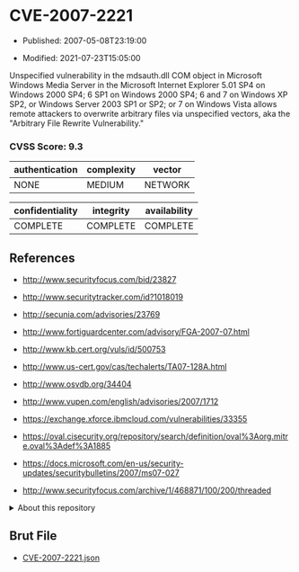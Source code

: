 # CVE-2007-2221

- Published: 2007-05-08T23:19:00

- Modified: 2021-07-23T15:05:00

Unspecified vulnerability in the mdsauth.dll COM object in Microsoft Windows Media Server in the Microsoft Internet Explorer 5.01 SP4 on Windows 2000 SP4; 6 SP1 on Windows 2000 SP4; 6 and 7 on Windows XP SP2, or Windows Server 2003 SP1 or SP2; or 7 on Windows Vista allows remote attackers to overwrite arbitrary files via unspecified vectors, aka the "Arbitrary File Rewrite Vulnerability."

### CVSS Score: **9.3**

| authentication | complexity | vector |
| --- | --- | --- |
| NONE | MEDIUM | NETWORK |

| confidentiality | integrity | availability |
| --- | --- | --- |
| COMPLETE | COMPLETE | COMPLETE |

## References

* http://www.securityfocus.com/bid/23827

* http://www.securitytracker.com/id?1018019

* http://secunia.com/advisories/23769

* http://www.fortiguardcenter.com/advisory/FGA-2007-07.html

* http://www.kb.cert.org/vuls/id/500753

* http://www.us-cert.gov/cas/techalerts/TA07-128A.html

* http://www.osvdb.org/34404

* http://www.vupen.com/english/advisories/2007/1712

* https://exchange.xforce.ibmcloud.com/vulnerabilities/33355

* https://oval.cisecurity.org/repository/search/definition/oval%3Aorg.mitre.oval%3Adef%3A1885

* https://docs.microsoft.com/en-us/security-updates/securitybulletins/2007/ms07-027

* http://www.securityfocus.com/archive/1/468871/100/200/threaded

<details>
<summary>About this repository</summary> 

  This repository is part of the project [Live Hack CVE](https://github.com/Live-Hack-CVE). Main website can be found [www.live-hack.org](https://www.live-hack.org) 
  
  Made by [Sn0wAlice](https://github.com/Sn0wAlice) for the people that care about security and need to have a feed of the latest CVEs. Hope you enjoy it, don't forget to star the repo and follow me on [Twitter](https://twitter.com/Sn0wAlice) and [Github](https://github.com/Sn0wAlice). And that is my [personnal website](https://www.alice-snow.me/)

  - [Home Page](https://github.com/Live-Hack-CVE)
  - [Framework](https://github.com/Live-Hack-CVE/cve-framework)
  - [CVE database](https://github.com/Live-Hack-CVE/full_database)
  - [Changelog](https://github.com/Live-Hack-CVE/Changelog)
</details>

## Brut File

* [CVE-2007-2221.json](https://raw.githubusercontent.com/Live-Hack-CVE/full_database/main/cves/2007/CVE-2007-2221.json)

